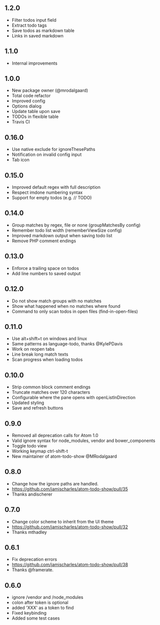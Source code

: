 ## 1.2.0
- Filter todos input field
- Extract todo tags
- Save todos as markdown table
- Links in saved markdown

## 1.1.0
- Internal improvements

## 1.0.0
- New package owner (@mrodalgaard)
- Total code refactor
- Improved config
- Options dialog
- Update table upon save
- TODOs in flexible table
- Travis CI

## 0.16.0
- Use native exclude for ignoreThesePaths
- Notification on invalid config input
- Tab icon

## 0.15.0
- Improved default regex with full description
- Respect imdone numbering syntax
- Support for empty todos (e.g. // TODO)

## 0.14.0
- Group matches by regex, file or none (groupMatchesBy config)
- Remember todo list width (rememberViewSize config)
- Improved markdown output when saving todo list
- Remove PHP comment endings

## 0.13.0
- Enforce a trailing space on todos
- Add line numbers to saved output

## 0.12.0
- Do not show match groups with no matches
- Show what happened when no matches where found
- Command to only scan todos in open files (find-in-open-files)

## 0.11.0
- Use alt+shift+t on windows and linux
- Same patterns as language-todo, thanks @KylePDavis
- Work on reopen tabs
- Line break long match texts
- Scan progress when loading todos

## 0.10.0
- Strip common block comment endings
- Truncate matches over 120 characters
- Configurable where the pane opens with openListInDirection
- Updated styling
- Save and refresh buttons

## 0.9.0
- Removed all deprecation calls for Atom 1.0
- Valid ignore syntax for node_modules, vendor and bower_components
- Toggle todo view
- Working keymap ctrl-shift-t
- New maintainer of atom-todo-show @MRodalgaard

## 0.8.0
- Change how the ignore paths are handled.
- https://github.com/jamischarles/atom-todo-show/pull/35
- Thanks andischerer

## 0.7.0
- Change color scheme to inherit from the UI theme
- https://github.com/jamischarles/atom-todo-show/pull/32
- Thanks mthadley

## 0.6.1
- Fix deprecation errors
- https://github.com/jamischarles/atom-todo-show/pull/38
- Thanks @framerate.

## 0.6.0
- ignore /vendor and /node_modules
- colon after token is optional
- added 'XXX' as a token to find
- Fixed keybinding
- Added some test cases
